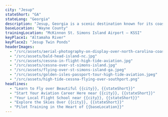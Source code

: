 ```yaml
---
city: "Jesup"
stateShort: "GA"
stateLong: "Georgia"
description: "Jesup, Georgia is a scenic destination known for its coastal beauty and regional charm. It offers an unforgettable view from the sky with landmarks like Altamaha River and Jesup Twin Ponds, making it a favorite among pilots and air tour guests."
baseLocation: "Wayne County"
trainingLocation: "McKinnon St. Simons Island Airport – KSSI"
keyPlace1: "Altamaha River"
keyPlace2: "Jesup Twin Ponds"
headerImages:
  - "/src/assets/aerial-photography-on-display-over-north-carolina-coast.webp"
  - "/src/assets/bald-head-island-nc.jpg"
  - "/src/assets/cessna-in-flight-high-tide-aviation.jpg"
  - "/src/assets/cessna-over-st-simons-island.jpg"
  - "/src/assets/flying-over-st-simons-island-ga.jpeg"
  - "/src/assets/golden-isles-passport-tour-high-tide-aviation.jpeg"
  - "/src/assets/high-tide-cessna-flying-over-southport.png"
headlines:
  - "Learn to Fly over Beautiful {{city}}, {{stateShort}}"
  - "Start Your Aviation Career Here near {{city}}, {{stateShort}}"
  - "Your Local Flight School near {{city}}, {{stateShort}}"
  - "Explore the Skies Over {{city}}, {{stateShort}}"
  - "Pilot Training in the Heart of {{baseLocation}}"
---
```


